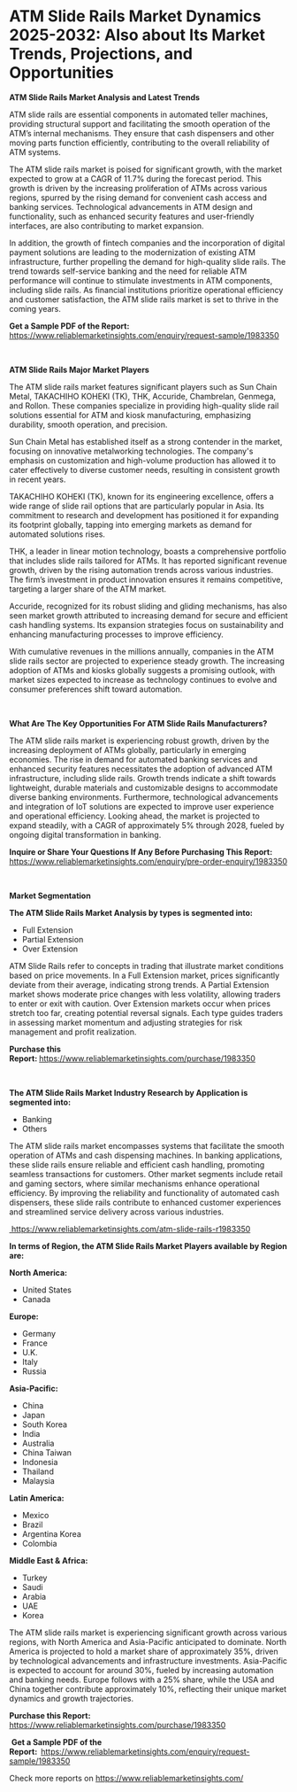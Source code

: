 <p><h1>ATM Slide Rails Market Dynamics 2025-2032: Also about Its Market Trends, Projections, and Opportunities</h1></p><p><strong>ATM Slide Rails Market Analysis and Latest Trends</strong></p>
<p><p>ATM slide rails are essential components in automated teller machines, providing structural support and facilitating the smooth operation of the ATM’s internal mechanisms. They ensure that cash dispensers and other moving parts function efficiently, contributing to the overall reliability of ATM systems.</p><p>The ATM slide rails market is poised for significant growth, with the market expected to grow at a CAGR of 11.7% during the forecast period. This growth is driven by the increasing proliferation of ATMs across various regions, spurred by the rising demand for convenient cash access and banking services. Technological advancements in ATM design and functionality, such as enhanced security features and user-friendly interfaces, are also contributing to market expansion.</p><p>In addition, the growth of fintech companies and the incorporation of digital payment solutions are leading to the modernization of existing ATM infrastructure, further propelling the demand for high-quality slide rails. The trend towards self-service banking and the need for reliable ATM performance will continue to stimulate investments in ATM components, including slide rails. As financial institutions prioritize operational efficiency and customer satisfaction, the ATM slide rails market is set to thrive in the coming years.</p></p>
<p><strong>Get a Sample PDF of the Report:&nbsp;</strong> <a href="https://www.reliablemarketinsights.com/enquiry/request-sample/1983350?utm_campaign=3196&utm_medium=2&utm_source=Github&utm_content=ia&utm_term=03042025&utm_id=atm-slide-rails">https://www.reliablemarketinsights.com/enquiry/request-sample/1983350</a></p>
<p>&nbsp;</p>
<p><strong>ATM Slide Rails Major Market Players</strong></p>
<p><p>The ATM slide rails market features significant players such as Sun Chain Metal, TAKACHIHO KOHEKI (TK), THK, Accuride, Chambrelan, Genmega, and Rollon. These companies specialize in providing high-quality slide rail solutions essential for ATM and kiosk manufacturing, emphasizing durability, smooth operation, and precision.</p><p>Sun Chain Metal has established itself as a strong contender in the market, focusing on innovative metalworking technologies. The company's emphasis on customization and high-volume production has allowed it to cater effectively to diverse customer needs, resulting in consistent growth in recent years.</p><p>TAKACHIHO KOHEKI (TK), known for its engineering excellence, offers a wide range of slide rail options that are particularly popular in Asia. Its commitment to research and development has positioned it for expanding its footprint globally, tapping into emerging markets as demand for automated solutions rises.</p><p>THK, a leader in linear motion technology, boasts a comprehensive portfolio that includes slide rails tailored for ATMs. It has reported significant revenue growth, driven by the rising automation trends across various industries. The firm’s investment in product innovation ensures it remains competitive, targeting a larger share of the ATM market.</p><p>Accuride, recognized for its robust sliding and gliding mechanisms, has also seen market growth attributed to increasing demand for secure and efficient cash handling systems. Its expansion strategies focus on sustainability and enhancing manufacturing processes to improve efficiency.</p><p>With cumulative revenues in the millions annually, companies in the ATM slide rails sector are projected to experience steady growth. The increasing adoption of ATMs and kiosks globally suggests a promising outlook, with market sizes expected to increase as technology continues to evolve and consumer preferences shift toward automation.</p></p>
<p>&nbsp;</p>
<p><strong>What Are The Key Opportunities For ATM Slide Rails Manufacturers?</strong></p>
<p><p>The ATM slide rails market is experiencing robust growth, driven by the increasing deployment of ATMs globally, particularly in emerging economies. The rise in demand for automated banking services and enhanced security features necessitates the adoption of advanced ATM infrastructure, including slide rails. Growth trends indicate a shift towards lightweight, durable materials and customizable designs to accommodate diverse banking environments. Furthermore, technological advancements and integration of IoT solutions are expected to improve user experience and operational efficiency. Looking ahead, the market is projected to expand steadily, with a CAGR of approximately 5% through 2028, fueled by ongoing digital transformation in banking.</p></p>
<p><strong>Inquire or Share Your Questions If Any Before Purchasing This Report:</strong> <a href="https://www.reliablemarketinsights.com/enquiry/pre-order-enquiry/1983350?utm_campaign=3196&utm_medium=2&utm_source=Github&utm_content=ia&utm_term=03042025&utm_id=atm-slide-rails">https://www.reliablemarketinsights.com/enquiry/pre-order-enquiry/1983350</a></p>
<p>&nbsp;</p>
<p><strong>Market Segmentation</strong></p>
<p><strong>The ATM Slide Rails Market Analysis by types is segmented into:</strong></p>
<p><ul><li>Full Extension</li><li>Partial Extension</li><li>Over Extension</li></ul></p>
<p><p>ATM Slide Rails refer to concepts in trading that illustrate market conditions based on price movements. In a Full Extension market, prices significantly deviate from their average, indicating strong trends. A Partial Extension market shows moderate price changes with less volatility, allowing traders to enter or exit with caution. Over Extension markets occur when prices stretch too far, creating potential reversal signals. Each type guides traders in assessing market momentum and adjusting strategies for risk management and profit realization.</p></p>
<p><strong>Purchase this Report:&nbsp;</strong><a href="https://www.reliablemarketinsights.com/purchase/1983350?utm_campaign=3196&utm_medium=2&utm_source=Github&utm_content=ia&utm_term=03042025&utm_id=atm-slide-rails">https://www.reliablemarketinsights.com/purchase/1983350</a></p>
<p>&nbsp;</p>
<p><strong>The ATM Slide Rails Market Industry Research by Application is segmented into:</strong></p>
<p><ul><li>Banking</li><li>Others</li></ul></p>
<p><p>The ATM slide rails market encompasses systems that facilitate the smooth operation of ATMs and cash dispensing machines. In banking applications, these slide rails ensure reliable and efficient cash handling, promoting seamless transactions for customers. Other market segments include retail and gaming sectors, where similar mechanisms enhance operational efficiency. By improving the reliability and functionality of automated cash dispensers, these slide rails contribute to enhanced customer experiences and streamlined service delivery across various industries.</p></p>
<p><a href="https://www.reliablemarketinsights.com/atm-slide-rails-r1983350?utm_campaign=3196&utm_medium=2&utm_source=Github&utm_content=ia&utm_term=03042025&utm_id=atm-slide-rails">&nbsp;https://www.reliablemarketinsights.com/atm-slide-rails-r1983350</a></p>
<p><strong>In terms of Region, the ATM Slide Rails Market Players available by Region are:</strong></p>
<p>
    <p> <strong> North America: </strong>
        <ul>
            <li>United States</li>
            <li>Canada</li>
        </ul>
        </p> 
    <p> <strong> Europe: </strong>
        <ul>
            <li>Germany</li>
            <li>France</li>
            <li>U.K.</li>
            <li>Italy</li>
            <li>Russia</li>
        </ul>
        </p> 
    <p> <strong> Asia-Pacific: </strong>
        <ul>
            <li>China</li>
            <li>Japan</li>
            <li>South Korea</li>
            <li>India</li>
            <li>Australia</li>
            <li>China Taiwan</li>
            <li>Indonesia</li>
            <li>Thailand</li>
            <li>Malaysia</li>
        </ul>
        </p> 
    <p> <strong> Latin America: </strong>
        <ul>
            <li>Mexico</li>
            <li>Brazil</li>
            <li>Argentina Korea</li>
            <li>Colombia</li>
        </ul>
        </p> 
    <p> <strong> Middle East & Africa: </strong>
        <ul>
            <li>Turkey</li>
            <li>Saudi</li>
            <li>Arabia</li>
            <li>UAE</li>
            <li>Korea</li>
        </ul>
    </p>
    </p>
<p><p>The ATM slide rails market is experiencing significant growth across various regions, with North America and Asia-Pacific anticipated to dominate. North America is projected to hold a market share of approximately 35%, driven by technological advancements and infrastructure investments. Asia-Pacific is expected to account for around 30%, fueled by increasing automation and banking needs. Europe follows with a 25% share, while the USA and China together contribute approximately 10%, reflecting their unique market dynamics and growth trajectories.</p></p>
<p><strong>Purchase this Report: </strong><a href="https://www.reliablemarketinsights.com/purchase/1983350?utm_campaign=3196&utm_medium=2&utm_source=Github&utm_content=ia&utm_term=03042025&utm_id=atm-slide-rails">https://www.reliablemarketinsights.com/purchase/1983350</a></p>
<p>&nbsp;<strong>Get a Sample PDF of the Report:&nbsp;&nbsp;</strong><a href="https://www.reliablemarketinsights.com/enquiry/request-sample/1983350?utm_campaign=3196&utm_medium=2&utm_source=Github&utm_content=ia&utm_term=03042025&utm_id=atm-slide-rails">https://www.reliablemarketinsights.com/enquiry/request-sample/1983350</a></p>
<p><strong></strong></p>
<p>Check more reports on <a href="https://www.reliablemarketinsights.com/?utm_campaign=3196&utm_medium=2&utm_source=Github&utm_content=ia&utm_term=03042025&utm_id=atm-slide-rails">https://www.reliablemarketinsights.com/</a></p>